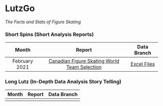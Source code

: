 # LutzGo
*The Facts and Stats of Figure Skating*

### Short Spins (Short Analysis Reports)
| Month        | Report           | Data Branch  |
| :-------------: |:-------------:| :-------------: |
| February 2021 | [Canadian Figure Skating World Team Selection](https://github.com/nicolepalmero/LutzGoAnalyze/blob/CANWorld21/Short%20Spins%20%231.pdf) | [Excel Files](https://github.com/nicolepalmero/LutzGoAnalyze/tree/CANWorld21)  |


### Long Lutz (In-Depth Data Analysis Story Telling) 
| Month        | Report           | Data Branch  |
| :-------------: |:-------------:| :-------------: |
|  | | |
